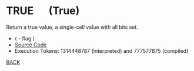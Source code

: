 # TRUE &emsp; (True)
Return a true value, a single-cell value with all bits set.
* ( - flag )
* [Source Code](../words/core_ext/True.cs)
* Execution Tokens: 1314448787 (interpreted) and 777577875 (compiled)


[BACK](builtins.md#True)
